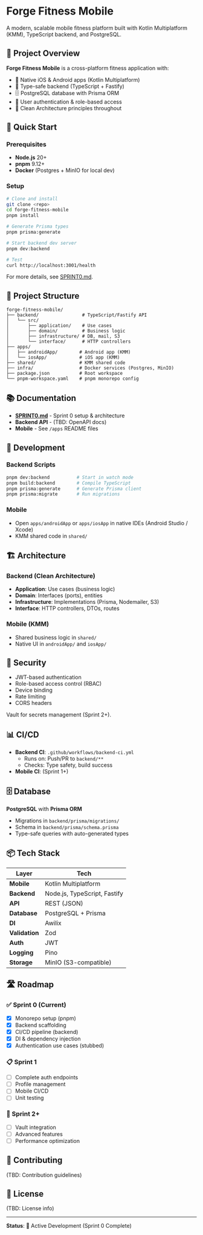 # Forge Fitness Mobile

A modern, scalable mobile fitness platform built with Kotlin Multiplatform (KMM), TypeScript backend, and PostgreSQL.

## 🎯 Project Overview

**Forge Fitness Mobile** is a cross-platform fitness application with:
- 📱 Native iOS & Android apps (Kotlin Multiplatform)
- 🔧 Type-safe backend (TypeScript + Fastify)
- 🗄️ PostgreSQL database with Prisma ORM
- 👥 User authentication & role-based access
- 🎨 Clean Architecture principles throughout

## 🚀 Quick Start

### Prerequisites
- **Node.js** 20+ 
- **pnpm** 9.12+
- **Docker** (Postgres + MinIO for local dev)

### Setup
```bash
# Clone and install
git clone <repo>
cd forge-fitness-mobile
pnpm install

# Generate Prisma types
pnpm prisma:generate

# Start backend dev server
pnpm dev:backend

# Test
curl http://localhost:3001/health
```

For more details, see [SPRINT0.md](./SPRINT0.md).

## 📁 Project Structure

```
forge-fitness-mobile/
├── backend/                # TypeScript/Fastify API
│   └── src/
│       ├── application/    # Use cases
│       ├── domain/         # Business logic
│       ├── infrastructure/ # DB, mail, S3
│       └── interface/      # HTTP controllers
├── apps/
│   ├── androidApp/        # Android app (KMM)
│   └── iosApp/            # iOS app (KMM)
├── shared/                # KMM shared code
├── infra/                 # Docker services (Postgres, MinIO)
├── package.json           # Root workspace
└── pnpm-workspace.yaml    # pnpm monorepo config
```

## 📚 Documentation

- **[SPRINT0.md](./SPRINT0.md)** - Sprint 0 setup & architecture
- **Backend API** - (TBD: OpenAPI docs)
- **Mobile** - See `/apps` README files

## 🔧 Development

### Backend Scripts
```bash
pnpm dev:backend          # Start in watch mode
pnpm build:backend        # Compile TypeScript
pnpm prisma:generate      # Generate Prisma client
pnpm prisma:migrate       # Run migrations
```

### Mobile
- Open `apps/androidApp` or `apps/iosApp` in native IDEs (Android Studio / Xcode)
- KMM shared code in `shared/`

## 🏗️ Architecture

### Backend (Clean Architecture)
- **Application**: Use cases (business logic)
- **Domain**: Interfaces (ports), entities
- **Infrastructure**: Implementations (Prisma, Nodemailer, S3)
- **Interface**: HTTP controllers, DTOs, routes

### Mobile (KMM)
- Shared business logic in `shared/`
- Native UI in `androidApp/` and `iosApp/`

## 🔐 Security

- JWT-based authentication
- Role-based access control (RBAC)
- Device binding
- Rate limiting
- CORS headers

Vault for secrets management (Sprint 2+).

## 📊 CI/CD

- **Backend CI**: `.github/workflows/backend-ci.yml`
  - Runs on: Push/PR to `backend/**`
  - Checks: Type safety, build success
- **Mobile CI**: (Sprint 1+)

## 🗄️ Database

**PostgreSQL** with **Prisma ORM**
- Migrations in `backend/prisma/migrations/`
- Schema in `backend/prisma/schema.prisma`
- Type-safe queries with auto-generated types

## 📦 Tech Stack

| Layer | Tech |
|-------|------|
| **Mobile** | Kotlin Multiplatform |
| **Backend** | Node.js, TypeScript, Fastify |
| **API** | REST (JSON) |
| **Database** | PostgreSQL + Prisma |
| **DI** | Awilix |
| **Validation** | Zod |
| **Auth** | JWT |
| **Logging** | Pino |
| **Storage** | MinIO (S3-compatible) |

## 🛣️ Roadmap

### ✅ Sprint 0 (Current)
- [x] Monorepo setup (pnpm)
- [x] Backend scaffolding
- [x] CI/CD pipeline (backend)
- [x] DI & dependency injection
- [x] Authentication use cases (stubbed)

### 📋 Sprint 1
- [ ] Complete auth endpoints
- [ ] Profile management
- [ ] Mobile CI/CD
- [ ] Unit testing

### 🚀 Sprint 2+
- [ ] Vault integration
- [ ] Advanced features
- [ ] Performance optimization

## 🤝 Contributing

(TBD: Contribution guidelines)

## 📄 License

(TBD: License info)

---

**Status**: 🚧 Active Development (Sprint 0 Complete)
